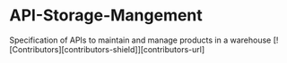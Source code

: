 # API-Storage-Mangement
Specification of APIs to maintain and manage products in a warehouse
[![Contributors][contributors-shield]][contributors-url]
